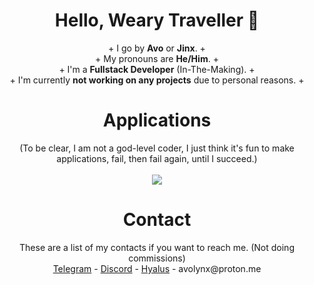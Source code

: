 <h1 align="center">Hello, Weary Traveller 👋</h1>
<p align="center">
+ I go by <strong>Avo</strong> or <strong>Jinx</strong>. +<br>
+ My pronouns are <strong>He/Him</strong>. +<br>
+ I'm a <strong>Fullstack Developer</strong> (In-The-Making). +<br>
+ I'm currently <strong>not working on any projects</strong> due to personal reasons. +
</p>

<h1 align="center">Applications</h1>
<p align="center">
  (To be clear, I am not a god-level coder, I just think it's fun to make applications, fail, then fail again, until I succeed.)<br><br>
  <a href="https://skillicons.dev">
    <img src="https://skillicons.dev/icons?i=ts,js,lua,cpp,vscode,py,html,cs,mongodb,mysql,visualstudio,md&theme=dark&perline=4" />
  </a>
</p>

<h1 align="center">Contact</h1>
<p align="center">
  These are a list of my contacts if you want to reach me. (Not doing commissions)<br>
  <a href="https://t.me/avothejinxed/">Telegram</a> - 
  <a href="https://discordapp.com/users/1310647528911274096">Discord</a> - 
  <a href="https://hyalus.app/add/avo/">Hyalus</a> - 
  avolynx@proton.me
</p>

